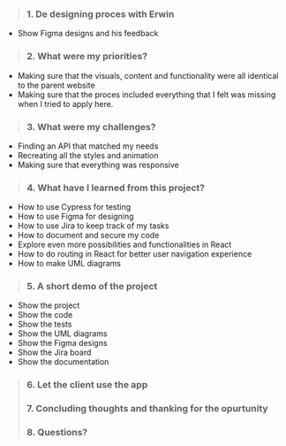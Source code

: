 > ### 1. **De designing proces with Erwin**

- Show Figma designs and his feedback

> ### 2. **What were my priorities?**

- Making sure that the visuals, content and functionality were all identical to the parent website
- Making sure that the proces included everything that I felt was missing when I tried to apply here.

> ### 3. **What were my challenges?**

- Finding an API that matched my needs
- Recreating all the styles and animation
- Making sure that everything was responsive

> ### 4. **What have I learned from this project?**

- How to use Cypress for testing
- How to use Figma for designing
- How to use Jira to keep track of my tasks
- How to document and secure my code
- Explore even more possibilities and functionalities in React
- How to do routing in React for better user navigation experience
- How to make UML diagrams

> ### 5. **A short demo of the project**

- Show the project
- Show the code
- Show the tests
- Show the UML diagrams
- Show the Figma designs
- Show the Jira board
- Show the documentation

> ### 6. **Let the client use the app**
>
> ### 7. **Concluding thoughts and thanking for the opurtunity**
>
> ### 8. **Questions?**
